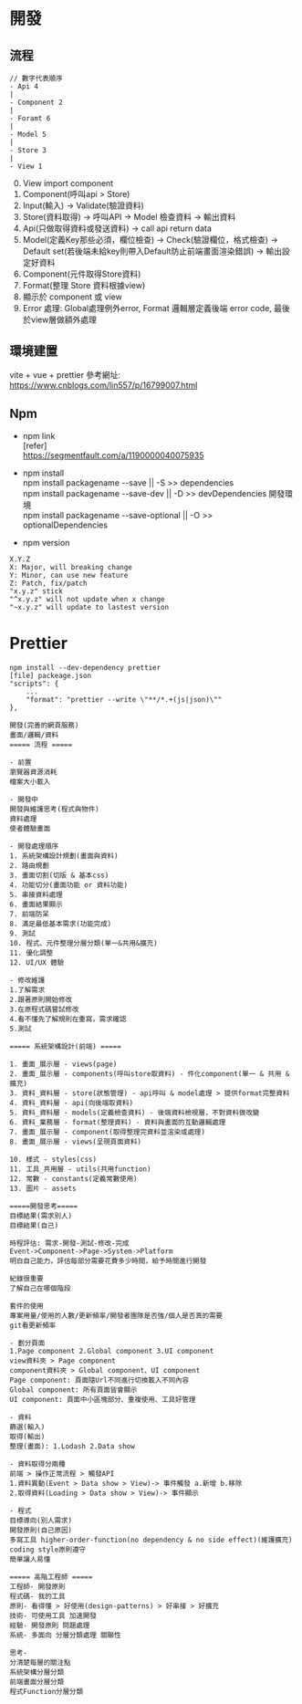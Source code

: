 # 開發

## 流程
```
// 數字代表順序
- Api 4
|
- Component 2
|
- Foramt 6
|
- Model 5
|
- Store 3
|
- View 1
```
0. View import component
1. Component(呼叫api > Store)
2. Input(輸入) -> Validate(驗證資料)
3. Store(資料取得) -> 呼叫API -> Model 檢查資料 -> 輸出資料
4. Api(只做取得資料或發送資料) -> call api return data
5. Model(定義Key那些必須，欄位檢查) -> Check(驗證欄位，格式檢查) -> Default set(若後端未給key則帶入Default防止前端畫面渲染錯誤) -> 輸出設定好資料
6. Component(元件取得Store資料)
7. Format(整理 Store 資料根據view)
8. 顯示於 component 或 view
9. Error 處理: Global處理例外error, Format 邏輯層定義後端 error code, 最後於view層做額外處理
## 環境建置

vite + vue + prettier
參考網址: https://www.cnblogs.com/lin557/p/16799007.html

## Npm

- npm link<br>
[refer]<br>https://segmentfault.com/a/1190000040075935

- npm install<br>
npm install packagename --save || -S >> dependencies <br>
npm install packagename --save-dev || -D >> devDependencies 開發環境<br>
npm install packagename --save-optional || -O >> optionalDependencies<br>

- npm version<br>
```
X.Y.Z
X: Major, will breaking change
Y: Minor, can use new feature
Z: Patch, fix/patch
"x.y.z" stick
"^x.y.z" will not update when x change
"~x.y.z" will update to lastest version
```
# Prettier
```
npm install --dev-dependency prettier
[file] packeage.json
"scripts": {
    ...
    "format": "prettier --write \"**/*.+(js|json)\""
},
```
```
開發(完善的網頁服務)
畫面/邏輯/資料
===== 流程 =====

- 前置
瀏覽器資源消耗
檔案大小載入

- 開發中
開發與維護思考(程式與物件)
資料處理
使者體驗畫面

- 開發處理順序
1. 系統架構設計規劃(畫面與資料)
2. 路由規劃
3. 畫面切割(切版 & 基本css)
4. 功能切分(畫面功能 or 資料功能)
5. 串接資料處理
6. 畫面結果顯示
7. 前端防呆
8. 滿足最低基本需求(功能完成)
9. 測試
10. 程式、元件整理分層分類(單一&共用&擴充)
11. 優化調整
12. UI/UX 體驗

- 修改維護
1.了解需求
2.跟著原則開始修改
3.在原程式碼嘗試修改
4.看不懂先了解規則在重寫，需求確認
5.測試

===== 系統架構設計(前端) =====

1. 畫面_展示層 - views(page)
2. 畫面_展示層 - components(呼叫store取資料) - 件化component(單一 & 共用 & 擴充)
3. 資料_資料層 - store(狀態管理) - api呼叫 & model處理 > 提供format完整資料
4. 資料_資料層 - api(向後端取資料)
5. 資料_資料層 - models(定義檢查資料) - 後端資料檢視層，不對資料做改變
6. 資料_業務層 - format(整理資料) - 資料與畫面的互動邏輯處理
7. 畫面_展示層 - component(取得整理完資料並渲染或處理)
8. 畫面_展示層 - views(呈現頁面資料)

10. 樣式 - styles(css)
11. 工具_共用層 - utils(共用function)
12. 常數 - constants(定義常數使用)
13. 圖片 - assets

=====開發思考=====
目標結果(需求別人)
目標結果(自己)

時程評估: 需求-開發-測試-修改-完成
Event->Component->Page->System->Platform
明白自己能力，評估每部分需要花費多少時間，給予時間進行開發

紀錄很重要
了解自己在哪個階段

套件的使用
專案用量/使用的人數/更新頻率/開發者團隊是否強/個人是否真的需要
git看更新頻率

- 劃分頁面 
1.Page component 2.Global component 3.UI component
view資料夾 > Page component
component資料夾 > Global component、UI component
Page component: 頁面隨Url不同進行切換載入不同內容
Global component: 所有頁面皆會顯示
UI component: 頁面中小區塊部分、重複使用、工具好管理

- 資料
篩選(輸入) 
取得(輸出) 
整理(畫面): 1.Lodash 2.Data show

- 資料取得分兩種
前端 > 操作正常流程 > 觸發API
1.資料異動(Event > Data show > View)-> 事件觸發 a.新增 b.移除
2.取得資料(Loading > Data show > View)-> 事件顯示

- 程式
目標導向(別人需求)
開發原則(自己原因)
多寫工具 higher-order-function(no dependency & no side effect)(維護擴充)
coding style原則遵守
簡單讓人易懂

===== 高階工程師 =====
工程師- 開發原則
程式碼- 我的工具
原則- 看得懂 > 好使用(design-patterns) > 好串接 > 好擴充
技術- 可使用工具 加速開發
經驗- 開發原則 問題處理 
系統- 多面向 分層分類處理 關聯性

思考-
分清楚每層的關注點
系統架構分層分類
前端畫面分層分類
程式Function分層分類
```
